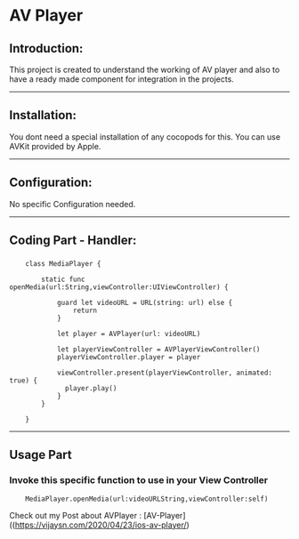 # AV Player

## Introduction:

This project is created to understand the working of AV player and also to have a ready made component for integration in the projects.

----------------------------------------------------------------------------------------------------

## Installation:

You dont need a special installation of any cocopods for this. You can use AVKit provided by Apple.


----------------------------------------------------------------------------------------------------

## Configuration:

No specific Configuration needed.

----------------------------------------------------------------------------------------------------

## Coding Part - Handler:


### 

```
    class MediaPlayer {
        
        static func openMedia(url:String,viewController:UIViewController) {
            
            guard let videoURL = URL(string: url) else {
                return
            }
            
            let player = AVPlayer(url: videoURL)
            
            let playerViewController = AVPlayerViewController()
            playerViewController.player = player

            viewController.present(playerViewController, animated: true) {
              player.play()
            }
        }
        
    }
```

----------------------------------------------------------------------------------------------------

## Usage Part

### Invoke this specific function to use in your View Controller

```
    MediaPlayer.openMedia(url:videoURLString,viewController:self)
```

Check out my Post about AVPlayer : [AV-Player]((https://vijaysn.com/2020/04/23/ios-av-player/)

